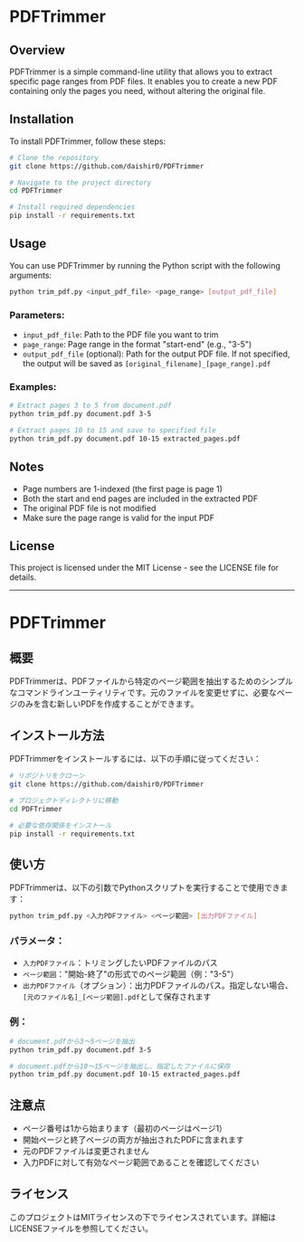 # PDFTrimmer

## Overview
PDFTrimmer is a simple command-line utility that allows you to extract specific page ranges from PDF files. It enables you to create a new PDF containing only the pages you need, without altering the original file.

## Installation
To install PDFTrimmer, follow these steps:

```bash
# Clone the repository
git clone https://github.com/daishir0/PDFTrimmer

# Navigate to the project directory
cd PDFTrimmer

# Install required dependencies
pip install -r requirements.txt
```

## Usage
You can use PDFTrimmer by running the Python script with the following arguments:

```bash
python trim_pdf.py <input_pdf_file> <page_range> [output_pdf_file]
```

### Parameters:
- `input_pdf_file`: Path to the PDF file you want to trim
- `page_range`: Page range in the format "start-end" (e.g., "3-5")
- `output_pdf_file` (optional): Path for the output PDF file. If not specified, the output will be saved as `[original_filename]_[page_range].pdf`

### Examples:
```bash
# Extract pages 3 to 5 from document.pdf
python trim_pdf.py document.pdf 3-5

# Extract pages 10 to 15 and save to specified file
python trim_pdf.py document.pdf 10-15 extracted_pages.pdf
```

## Notes
- Page numbers are 1-indexed (the first page is page 1)
- Both the start and end pages are included in the extracted PDF
- The original PDF file is not modified
- Make sure the page range is valid for the input PDF

## License
This project is licensed under the MIT License - see the LICENSE file for details.

---

# PDFTrimmer

## 概要
PDFTrimmerは、PDFファイルから特定のページ範囲を抽出するためのシンプルなコマンドラインユーティリティです。元のファイルを変更せずに、必要なページのみを含む新しいPDFを作成することができます。

## インストール方法
PDFTrimmerをインストールするには、以下の手順に従ってください：

```bash
# リポジトリをクローン
git clone https://github.com/daishir0/PDFTrimmer

# プロジェクトディレクトリに移動
cd PDFTrimmer

# 必要な依存関係をインストール
pip install -r requirements.txt
```

## 使い方
PDFTrimmerは、以下の引数でPythonスクリプトを実行することで使用できます：

```bash
python trim_pdf.py <入力PDFファイル> <ページ範囲> [出力PDFファイル]
```

### パラメータ：
- `入力PDFファイル`：トリミングしたいPDFファイルのパス
- `ページ範囲`："開始-終了"の形式でのページ範囲（例："3-5"）
- `出力PDFファイル`（オプション）：出力PDFファイルのパス。指定しない場合、`[元のファイル名]_[ページ範囲].pdf`として保存されます

### 例：
```bash
# document.pdfから3〜5ページを抽出
python trim_pdf.py document.pdf 3-5

# document.pdfから10〜15ページを抽出し、指定したファイルに保存
python trim_pdf.py document.pdf 10-15 extracted_pages.pdf
```

## 注意点
- ページ番号は1から始まります（最初のページはページ1）
- 開始ページと終了ページの両方が抽出されたPDFに含まれます
- 元のPDFファイルは変更されません
- 入力PDFに対して有効なページ範囲であることを確認してください

## ライセンス
このプロジェクトはMITライセンスの下でライセンスされています。詳細はLICENSEファイルを参照してください。
